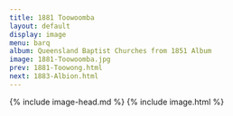 ```yaml
---
title: 1881 Toowoomba
layout: default
display: image
menu: barq
album: Queensland Baptist Churches from 1851 Album
image: 1881-Toowoomba.jpg
prev: 1881-Toowong.html
next: 1883-Albion.html
---
```

{% include image-head.md %}
{% include image.html %}